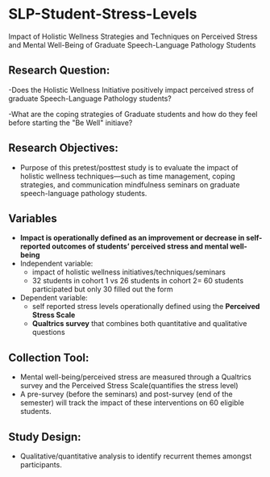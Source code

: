 # SLP-Student-Stress-Levels
Impact of Holistic Wellness Strategies and Techniques on Perceived Stress and Mental Well-Being of Graduate Speech-Language Pathology Students 

## Research Question:
-Does the Holistic Wellness Initiative positively impact perceived stress of graduate Speech-Language Pathology students?

-What are the coping strategies of Graduate students and how do they feel before starting the "Be Well" initiave?

## Research Objectives:
- Purpose of this pretest/posttest study is to evaluate the impact of holistic wellness techniques—such as time management, coping strategies, and communication mindfulness
seminars on graduate speech-language pathology students.

## Variables
- **Impact is operationally defined as an improvement or decrease in self-reported outcomes of students’ perceived stress and mental well-being**
- Independent variable:
  - impact of holistic wellness initiatives/techniques/seminars
  - 32 students in cohort 1 vs 26 students in cohort 2= 60 students participated but only 30 filled out the form
- Dependent variable:
  - self reported stress levels operationally defined using the **Perceived Stress Scale**
  - **Qualtrics survey** that combines both quantitative and qualitative questions
    

## Collection Tool:
- Mental well-being/perceived stress are measured through a Qualtrics survey and the Perceived
Stress Scale(quantifies the stress level)
- A pre-survey (before the seminars) and post-survey (end of the semester) will track
the impact of these interventions on 60 eligible students.

## Study Design:
- Qualitative/quantitative analysis to identify recurrent themes amongst participants.




